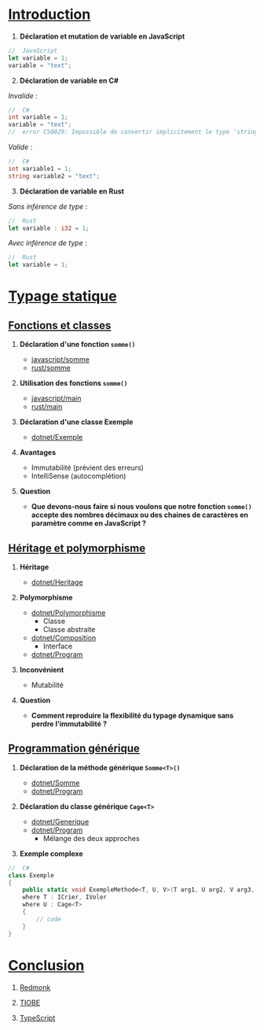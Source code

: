 # [Introduction](/README.md#introduction)

1) **Déclaration et mutation de variable en JavaScript**
```js
//  JavaScript
let variable = 1;
variable = "text";
```
2) **Déclaration de variable en C#**

*Invalide* :
```cs
//  C#
int variable = 1;
variable = "text";
//  error CS0029: Impossible de convertir implicitement le type 'string' en 'int'
```

*Valide* :
```cs
//  C#
int variable1 = 1;
string variable2 = "text";
```

3) **Déclaration de variable en Rust**

*Sans inférence de type* :
```rust
//  Rust
let variable : i32 = 1;
```

*Avec inférence de type* :
```rust
//  Rust
let variable = 1;
```

# [Typage statique](/README.md#typage-statique)

## [Fonctions et classes](/README.md#fonctions-et-classes)

1) **Déclaration d'une fonction `somme()`**
    - [javascript/somme](/javascript/somme.mjs)
    - [rust/somme](/rust/techtalk/src/somme/mod.rs)

2) **Utilisation des fonctions `somme()`**
    - [javascript/main](/javascript/main.mjs)
    - [rust/main](/rust/techtalk/src/main.rs)

3) **Déclaration d'une classe Exemple**
    - [dotnet/Exemple](/dotnet/techtalk/TechTalk/Exemple.cs)

4) **Avantages**
    - Immutabilité (prévient des erreurs)
    - IntelliSense (autocomplétion)

5) **Question**
    - **Que devons-nous faire si nous voulons que notre fonction `somme()` accepte des nombres décimaux ou des chaines de caractères en paramètre  comme en JavaScript ?**
    
## [Héritage et polymorphisme](/README.md#héritage-et-polymorphisme)

1) **Héritage**
    - [dotnet/Heritage](/dotnet/techtalk/TechTalk/Heritage.cs)

2) **Polymorphisme**
    - [dotnet/Polymorphisme](/dotnet/techtalk/TechTalk/Polymorphisme.cs)
        - Classe
        - Classe abstraite
    - [dotnet/Composition](/dotnet/techtalk/TechTalk/Composition.cs)
        - Interface
    - [dotnet/Program](/dotnet/techtalk/TechTalk/Program.cs)

3) **Inconvénient**
    - Mutabilité

4) **Question**
    - **Comment reproduire la flexibilité du typage dynamique sans perdre l'immutabilité ?**

## [Programmation générique](/README.md#programmation-générique)

1) **Déclaration de la méthode générique `Somme<T>()`**
    - [dotnet/Somme](/dotnet/techtalk/TechTalk/Somme.cs)
    - [dotnet/Program](/dotnet/techtalk/TechTalk/Program.cs)

2) **Déclaration du classe générique `Cage<T>`**
    - [dotnet/Generique](/dotnet/techtalk/TechTalk/Generique.cs)
    - [dotnet/Program](/dotnet/techtalk/TechTalk/Program.cs)
        - Mélange des deux approches

3) **Exemple complexe**

```cs
//  C#
class Exemple
{
    public static void ExempleMethode<T, U, V>(T arg1, U arg2, V arg3, int arg4, string arg5) 
    where T : ICrier, IVoler
    where U : Cage<T>
    {
        // code
    }
}
```

# [Conclusion](/README.md#conclusion)

1) [Redmonk](https://redmonk.com/sogrady/2024/09/12/language-rankings-6-24/)

2) [TIOBE](https://www.tiobe.com/tiobe-index/)

3) [TypeScript](https://www.typescriptlang.org/)
